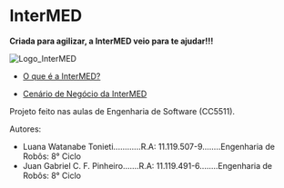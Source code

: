 # InterMED

**Criada para agilizar, a InterMED veio para te ajudar!!!**

![Logo_InterMED](https://user-images.githubusercontent.com/84099050/188284248-8d5caaf4-79cb-4630-b1c9-3967a354be10.png)

+ [O que é a InterMED?](https://github.com/LuanaTonieti/InterMED/wiki)

+ [Cenário de Negócio da InterMED](https://github.com/LuanaTonieti/InterMED/wiki/Cen%C3%A1rio-de-Neg%C3%B3cio)


Projeto feito nas aulas de Engenharia de Software (CC5511).

Autores: 
* Luana Watanabe Tonieti............R.A: 11.119.507-9........Engenharia de Robôs: 8° Ciclo
* Juan Gabriel C. F. Pinheiro.......R.A: 11.119.491-6........Engenharia de Robôs: 8° Ciclo
